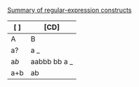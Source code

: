 

[Summary of regular-expression constructs
](https://docs.oracle.com/javase/7/docs/api/java/util/regex/Pattern.html)

| [ ]   | [CD]         |
|-------|--------------|
| A | B | C | D        |
| a?    | a _          |
| a*b*  | aabbb bb a _ |
| a+b   | ab           |
